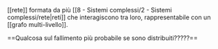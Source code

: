 [[rete]] formata da più [[8 - Sistemi complessi/2 - Sistemi complessi/rete|reti]] che interagiscono tra loro, rappresentabile con un [[grafo multi-livello]].

==Qualcosa sul fallimento più probabile se sono distribuiti?????==
